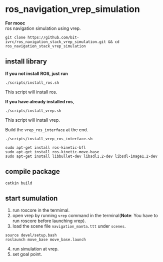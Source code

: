 # ros_navigation_vrep_simulation
**For mooc**  
ros navigation simulation using vrep.  

```
git clone https://github.com/bit-ivrc/ros_navigation_stack_vrep_simulation.git && cd ros_navigation_stack_vrep_simulation
```

## install library

**If you not install ROS, just run**
```
./scripts/install_ros.sh
```
This script will install ros.

**If you have already installed ros**,  
```
./scripts/install_vrep.sh
```
This script will install vrep.

Build the `vrep_ros_interface` at the end.
```
./scripts/install_vrep_ros_interface.sh
```
```
sudo apt-get install ros-kinetic-bfl
sudo apt-get install ros-kinetic-move-base
sudo apt-get install libbullet-dev libsdl1.2-dev libsdl-image1.2-dev
```
##  compile package
```
catkin build
```

## start sumulation

1. run roscore in the termimal.
2. open vrep by running `vrep` command in the terminal(**Note**: You have to run roscore before launching vrep).
3. load the scene file `navigation_manta.ttt` under `scenes`.
```
source devel/setup.bash
roslaunch move_base move_base.launch
```
4. run simulation at vrep.
5. set goal point.


